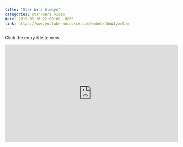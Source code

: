```yaml
---
title: "Star Wars Always"
categories: star-wars video
date: 2019-02-26 22:00:00 -0000
link: https://www.youtube-nocookie.com/embed/JdoWJywrOuw
---
```

Click the entry title to view.

<div>
<iframe width="560" height="315" src="https://www.youtube-nocookie.com/embed/JdoWJywrOuw" frameborder="0" allow="accelerometer; autoplay; encrypted-media; gyroscope; picture-in-picture" allowfullscreen></iframe>
</div>
